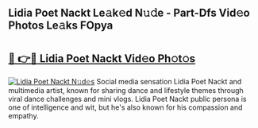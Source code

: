 ## Lidia Poet Nackt Le𝚊k𝚎d N𝚞𝚍e - Part-Dfs Vid𝚎o Photos Le𝚊ks FOpya

# <h2><a href="http://fbag6o.evod.top/?m=Lidia+Poet+Nackt">🔗 👉🔴 Lidia Poet Nackt Vid𝚎o Ph𝚘t𝚘s</a></h2>

[![Lidia Poet Nackt N𝚞d𝚎s](https://i.imgur.com/8V9OHl7.gif)](http://fbag6o.evod.top/?m=Lidia+Poet+Nackt)
Social media sensation Lidia Poet Nackt and multimedia artist, known for sharing dance and lifestyle themes through viral dance challenges and mini vlogs. Lidia Poet Nackt public persona is one of intelligence and wit, but he's also known for his compassion and empathy. 
